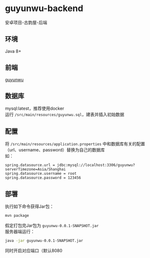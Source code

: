 # guyunwu-backend
安卓项目-古韵屋-后端
## 环境
Java 8+
## 前端
[guyunwu](https://github.com/Uzemiu/guyunwu)
## 数据库
mysql:latest，推荐使用docker  
运行 `/src/main/resources/guyunwu.sql`，建表并插入初始数据
## 配置
将 `/src/main/resources/application.properties` 中和数据库有关的配置（url、username、password）替换为自己的数据库  
如：
```properties
spring.datasource.url = jdbc:mysql://localhost:3306/guyunwu?serverTimezone=Asia/Shanghai
spring.datasource.username = root
spring.datasource.password = 123456
```
## 部署
执行如下命令获得Jar包：
```bash
mvn package
```
假定打包完Jar包为 `guyunwu-0.0.1-SNAPSHOT.jar`  
服务器端运行：  
```bash
java -jar guyunwu-0.0.1-SNAPSHOT.jar
```
同时开启对应端口（默认8080
